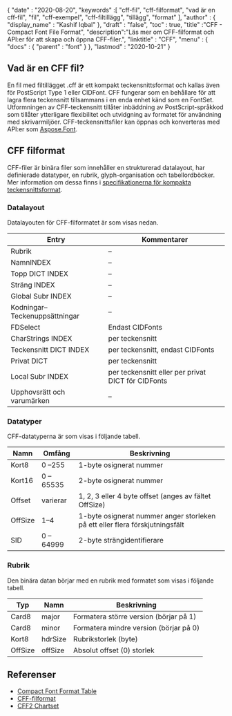 {
  "date" : "2020-08-20",
  "keywords" :[ "cff-fil", "cff-filformat", "vad är en cff-fil", "fil", "cff-exempel", "cff-filtillägg", "tillägg", "format" ],
  "author" : {
    "display_name" : "Kashif Iqbal"
},
  "draft" : "false",
  "toc" : true,
  "title" :"CFF - Compact Font File Format",
  "description":"Läs mer om CFF-filformat och API:er för att skapa och öppna CFF-filer.",
  "linktitle" : "CFF",
  "menu" : {
    "docs" : {
      "parent" : "font"
}
},
  "lastmod" : "2020-10-21"
}

## Vad är en CFF fil?

En fil med filtillägget .cff är ett kompakt teckensnittsformat och kallas även för PostScript Type 1 eller CIDFont. CFF fungerar som en behållare för att lagra flera teckensnitt tillsammans i en enda enhet känd som en FontSet. Utformningen av CFF-teckensnitt tillåter inbäddning av PostScript-språkkod som tillåter ytterligare flexibilitet och utvidgning av formatet för användning med skrivarmiljöer. CFF-teckensnittsfiler kan öppnas och konverteras med API:er som [Aspose.Font](https://products.aspose.com/font).

## CFF filformat

CFF-filer är binära filer som innehåller en strukturerad datalayout, har definierade datatyper, en rubrik, glyph-organisation och tabellordböcker. Mer information om dessa finns i [specifikationerna för kompakta teckensnittsformat](https://learn.microsoft.com/en-us/typography/opentype/spec/cff).

### Datalayout
Datalayouten för CFF-filformatet är som visas nedan.

|Entry|Kommentarer|
---|---|
|Rubrik|–|
|NamnINDEX|–|
|Topp DICT INDEX|–|
|Sträng INDEX|–|
|Global Subr INDEX|–|
|Kodningar–Teckenuppsättningar|–|
|FDSelect|Endast CIDFonts|
|CharStrings INDEX|per teckensnitt|
|Teckensnitt DICT INDEX|per teckensnitt, endast CIDFonts|
|Privat DICT|per teckensnitt|
|Local Subr INDEX|per teckensnitt eller per privat DICT för CIDFonts|
|Upphovsrätt och varumärken|–|

### Datatyper

CFF-datatyperna är som visas i följande tabell.

|Namn|Omfång|Beskrivning|
---|---|---|
|Kort8|0 –255|1-byte osignerat nummer|
|Kort16|0 – 65535|2-byte osignerat nummer|
|Offset|varierar|1, 2, 3 eller 4 byte offset (anges av fältet OffSize)|
|OffSize|1–4|1-byte osignerat nummer anger storleken på ett eller flera förskjutningsfält|
|SID|0 – 64999|2-byte strängidentifierare|

### Rubrik

Den binära datan börjar med en rubrik med formatet som visas i följande tabell.

|Typ|Namn|Beskrivning|
---|---|---|
|Card8|major|Formatera större version (börjar på 1)|
|Card8|minor|Formatera mindre version (börjar på 0)|
|Kort8|hdrSize| Rubrikstorlek (byte)|
|OffSize|offSize|Absolut offset (0) storlek|

## Referenser

* [Compact Font Format Table](https://learn.microsoft.com/en-us/typography/opentype/spec/cff)
* [CFF-filformat](https://adobe-type-tools.github.io/font-tech-notes/pdfs/5176.CFF.pdf)
* [CFF2 Chartset](https://learn.microsoft.com/en-us/typography/opentype/spec/cff2charstr)

